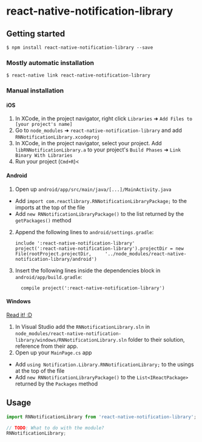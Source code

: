 
# react-native-notification-library

## Getting started

`$ npm install react-native-notification-library --save`

### Mostly automatic installation

`$ react-native link react-native-notification-library`

### Manual installation


#### iOS

1. In XCode, in the project navigator, right click `Libraries` ➜ `Add Files to [your project's name]`
2. Go to `node_modules` ➜ `react-native-notification-library` and add `RNNotificationLibrary.xcodeproj`
3. In XCode, in the project navigator, select your project. Add `libRNNotificationLibrary.a` to your project's `Build Phases` ➜ `Link Binary With Libraries`
4. Run your project (`Cmd+R`)<

#### Android

1. Open up `android/app/src/main/java/[...]/MainActivity.java`
  - Add `import com.reactlibrary.RNNotificationLibraryPackage;` to the imports at the top of the file
  - Add `new RNNotificationLibraryPackage()` to the list returned by the `getPackages()` method
2. Append the following lines to `android/settings.gradle`:
  	```
  	include ':react-native-notification-library'
  	project(':react-native-notification-library').projectDir = new File(rootProject.projectDir, 	'../node_modules/react-native-notification-library/android')
  	```
3. Insert the following lines inside the dependencies block in `android/app/build.gradle`:
  	```
      compile project(':react-native-notification-library')
  	```

#### Windows
[Read it! :D](https://github.com/ReactWindows/react-native)

1. In Visual Studio add the `RNNotificationLibrary.sln` in `node_modules/react-native-notification-library/windows/RNNotificationLibrary.sln` folder to their solution, reference from their app.
2. Open up your `MainPage.cs` app
  - Add `using Notification.Library.RNNotificationLibrary;` to the usings at the top of the file
  - Add `new RNNotificationLibraryPackage()` to the `List<IReactPackage>` returned by the `Packages` method


## Usage
```javascript
import RNNotificationLibrary from 'react-native-notification-library';

// TODO: What to do with the module?
RNNotificationLibrary;
```
  